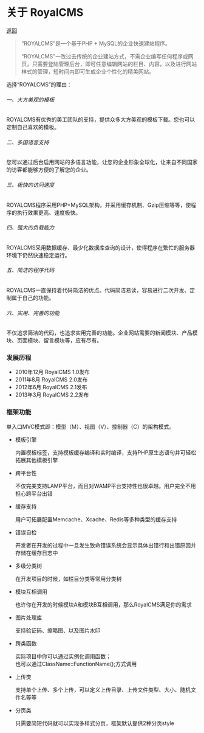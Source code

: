 关于 RoyalCMS
========

[返回](README.md)

> “ROYALCMS”是一个基于PHP + MySQL的企业快速建站程序。
> 
> “ROYALCMS”一改过去传统的企业建站方式，不需企业编写任何程序或网页，只需要登陆管理后台，即可任意编辑网站的栏目、内容，以及进行网站样式的管理，短时间内即可生成企业个性化的精美网站。

选择“ROYALCMS”的理由：

###### 一、大方美观的模板
ROYALCMS有优秀的美工团队的支持，提供众多大方美观的模板下载。您也可以定制自己喜欢的模板。

###### 二、多国语言支持
您可以通过后台启用网站的多语言功能，让您的企业形象全球化，让来自不同国家的访客都能够方便的了解您的企业。

###### 三、极快的访问速度
ROYALCMS程序采用PHP+MySQL架构，并采用缓存机制、Gzip压缩等等，使程序的执行效果更高、速度极快。

###### 四、强大的负载能力
ROYALCMS采用数据缓存、最少化数据库查询的设计，使得程序在繁忙的服务器环境下仍然快速稳定运行。

###### 五、简洁的程序代码
ROYALCMS一直保持着代码简洁的优点。代码简洁易读，容易进行二次开发、定制属于自己的功能。

###### 六、实用、完善的功能
不仅追求简洁的代码，也追求实用完善的功能。企业网站需要的新闻模块、产品模块、页面模块、留言模块等，应有尽有。


### 发展历程
*	2010年12月	RoyalCMS 1.0发布
* 	2011年8月 	RoyalCMS 2.0发布
* 	2012年6月	RoyalCMS 2.1发布
* 	2013年3月	RoyalCMS 2.2发布

### 框架功能
单入口MVC模式即：模型（M）、视图（V）、控制器（C）的架构模式。

* 模板引擎

	内置模板标签，支持模板缓存编译和实时编译，支持PHP原生态语句并可轻松拓展其他模板引擎
	
* 跨平台性

	不仅完美支持LAMP平台，而且对WAMP平台支持性也很卓越。用户完全不用担心跨平台出错
	
* 缓存支持

	用户可拓展配置Memcache、Xcache、Redis等多种类型的缓存支持
	
* 错误自检

	开发者在开发的过程中一旦发生致命错误系统会显示具体出错行和出错原因并存储在缓存日志中
	
* 多级分类树

	在开发项目的时候，如栏目分类等常用分类树

* 模块互相调用

	也许你在开发的时候模块A和模块B互相调用，那么RoyalCMS满足你的需求
	
* 图片处理库

	支持验证码、缩略图、以及图片水印
	
* 跨类函数

	实际项目中你可以通过实例化调用函数；	
	也可以通过ClassName::FunctionName();方式调用
	
* 上传类

	支持单个上传、多个上传，可以定义上传目录、上传文件类型、大小、随机文件名等等
	
* 分页类
	
	只需要简短代码就可以实现多样式分页，框架默认提供2种分页style
	